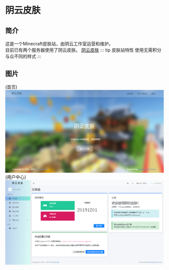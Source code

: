 # 阴云皮肤
## 简介
这是一个Minecraft皮肤站，由阴云工作室运营和维护。<br>
目前已有两个服务器使用了阴云皮肤。
[阴云皮肤](https://skin.yinyuns.top/)
::: tip 皮肤站特性
使用无需积分<br>
与众不同的样式
:::
## 图片
(首页)
![皮肤站首页](./1.png)
(用户中心)
![皮肤站面板](./2.png)
